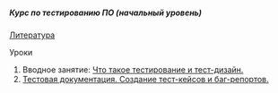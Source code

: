 ##### Курс по тестированию ПО (начальный уровень)

[Литература ](https://github.com/bezrukovyura/QaCourse/blob/master/Literature/list.md "Книги для изучения тестирования ПО")


Уроки
1. Вводное занятие: [Что такое тестирование и тест-дизайн.](https://github.com/bezrukovyura/QaCourse/tree/master/Lesson1 "Книги для изучения тестирования ПО")
2. [Тестовая документация. Создание тест-кейсов и баг-репортов.](https://github.com/bezrukovyura/QaCourse/tree/master/Lesson1 "Создание тест-кейсов и баг-репортов на практических примерах")